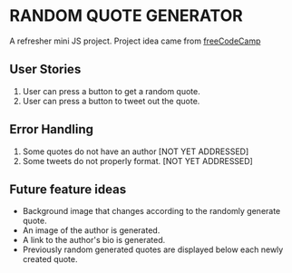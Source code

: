 # RANDOM QUOTE GENERATOR
A refresher mini JS project.  Project idea came from [freeCodeCamp](https://www.freecodecamp.org/challenges/build-a-random-quote-machine)

## User Stories
1) User can press a button to get a random quote.
2) User can press a button to tweet out the quote.

## Error Handling
1) Some quotes do not have an author [NOT YET ADDRESSED]
2) Some tweets do not properly format. [NOT YET ADDRESSED]

## Future feature ideas
- Background image that changes according to the randomly generate quote.
- An image of the author is generated.
- A link to the author's bio is generated.
- Previously random generated quotes are displayed below each newly created quote.


